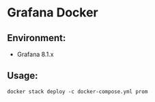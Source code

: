# Grafana Docker

## Environment:
  * Grafana 8.1.x

## Usage:
```console
docker stack deploy -c docker-compose.yml prom
```
